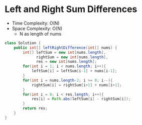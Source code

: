# Left and Right Sum Differences

- Time Complexity: O(N)
- Space Complexity: O(N)
  - N as length of nums

```java
class Solution {
    public int[] leftRightDifference(int[] nums) {
        int[] leftSum = new int[nums.length],
              rightSum = new int[nums.length],
              res = new int[nums.length];
        for(int i = 1; i < nums.length; i++){
            leftSum[i] = leftSum[i-1] + nums[i-1];
        }
        for(int i = nums.length-2; i >= 0; i--){
            rightSum[i] = rightSum[i+1] + nums[i+1];
        }
        for(int i = 0; i < res.length; i++){
            res[i] = Math.abs(leftSum[i] - rightSum[i]);
        }
        return res;
    }
}
```
